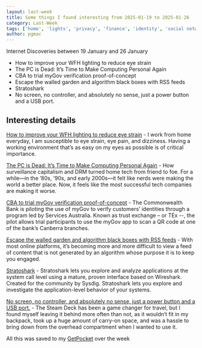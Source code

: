 ```yaml
---
layout: last-week
title: Some things I found interesting from 2025-01-19 to 2025-01-26
category: Last-Week
tags: ['home', 'lights', 'privacy', 'finance', 'identity', 'social networking', 'network', 'open source', 'tools', 'games', 'hardware', 'maker']
author: pgmac
---
```


Internet Discoveries between 19 January and 26 January
- How to improve your WFH lighting to reduce eye strain
- The PC is Dead: It’s Time to Make Computing Personal Again
- CBA to trial myGov verification proof-of-concept
- Escape the walled garden and algorithm black boxes with RSS feeds
- Stratoshark
- No screen, no controller, and absolutely no sense, just a power button and a USB port.

## Interesting details

<a name='How to improve your WFH lighting to reduce eye strain'>[How to improve your WFH lighting to reduce eye strain](https://rustle.ca/posts/articles/work-from-home-lighting)</a> - I work from home everyday, I am susceptible to eye strain, eye pain, and dizziness. Having a working environment that’s as easy on my eyes as possible is of critical importance.

<a name='The PC is Dead: It’s Time to Make Computing Personal Again'>[The PC is Dead: It’s Time to Make Computing Personal Again](https://www.vintagecomputing.com/index.php/archives/3292/the-pc-is-dead-its-time-to-make-computing-personal-again)</a> - How surveillance capitalism and DRM turned home tech from friend to foe. For a while—in the ’80s, ’90s, and early 2000s—it felt like nerds were making the world a better place. Now, it feels like the most successful tech companies are making it worse.

<a name='CBA to trial myGov verification proof-of-concept'>[CBA to trial myGov verification proof-of-concept](https://www.itnews.com.au/news/cba-to-trial-mygov-verification-proof-of-concept-614435)</a> - The Commonwealth Bank is piloting the use of myGov to verify customers’ identities through a program led by Services Australia. Known as trust exchange – or TEx --, the pilot allows trial participants to use the myGov app to scan a QR code at one of the bank’s Canberra branches.

<a name='Escape the walled garden and algorithm black boxes with RSS feeds'>[Escape the walled garden and algorithm black boxes with RSS feeds](https://www.johnwalker.nl/posts/escape-the-walled-garden-with-rss)</a> - With most online platforms, it’s becoming more and more difficult to view a feed of content that is not generated by an algorithm whose purpose it is to keep you engaged.

<a name='Stratoshark'>[Stratoshark](https://stratoshark.org/)</a> - Stratoshark lets you explore and analyze applications at the system call level using a mature, proven interface based on Wireshark. Created for the community by Sysdig. Stratoshark lets you explore and investigate the application-level behavior of your systems.

<a name='No screen, no controller, and absolutely no sense, just a power button and a USB port.'>[No screen, no controller, and absolutely no sense, just a power button and a USB port.](https://crastinator-pro.github.io/steam-brick/)</a> - The Steam Deck has been a game changer for travel, but I found myself leaving it behind more often than not, as it wouldn’t fit in my backpack, took up a huge amount of carry-on space, and was a hassle to bring down from the overhead compartment when I wanted to use it.

All this was saved to my [GetPocket](https://getpocket.com/) over the week